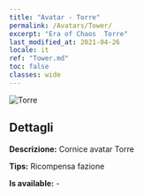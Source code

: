 ```yaml
---
title: "Avatar - Torre"
permalink: /Avatars/Tower/
excerpt: "Era of Chaos  Torre"
last_modified_at: 2021-04-26
locale: it
ref: "Tower.md"
toc: false
classes: wide
---
```

 ![Torre](/images/a/avatarFrame_5.png)

## Dettagli

 **Descrizione:** Cornice avatar Torre 

 **Tips:** Ricompensa fazione 

 **Is available:**  - 

